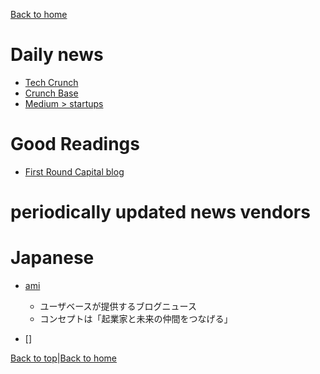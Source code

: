 [Back to home](./README.md)

# Daily news

* [Tech Crunch](https://techcrunch.com/)
* [Crunch Base](https://news.crunchbase.com/)
* [Medium > startups](https://medium.com/topic/startups)

# Good Readings

* [First Round Capital blog](https://github.com/YutaFujii0/References.git)

# periodically updated news vendors


# Japanese

* [ami](https://ami.live/)
  * ユーザベースが提供するブログニュース
  * コンセプトは「起業家と未来の仲間をつなげる」

* []

[Back to top](./startup_news.md#Daily-news)|[Back to home](./README.md)
